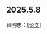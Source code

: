
## 2025.5.8

 

蒋明忠：[[论文]](./hhh/Efficient%20Test-Time%20Adaptation%20of%20Vision-Language%20Models.pdf)

